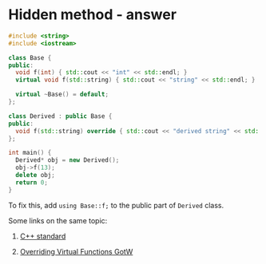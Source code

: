 # Hidden method - answer

```c++
#include <string>
#include <iostream>

class Base {
public:
  void f(int) { std::cout << "int" << std::endl; }
  virtual void f(std::string) { std::cout << "string" << std::endl; }

  virtual ~Base() = default;
};

class Derived : public Base {
public:
  void f(std::string) override { std::cout << "derived string" << std::endl; }
};

int main() {
  Derived* obj = new Derived();
  obj->f(13);
  delete obj;
  return 0;
}
```

To fix this, add `using Base::f;` to the public part of `Derived` class.

Some links on the same topic:

1. [C++ standard](http://www.open-std.org/jtc1/sc22/open/n2356/derived.html#class.member.lookup)

2. [Overriding Virtual Functions GotW](http://www.gotw.ca/gotw/005.htm)
